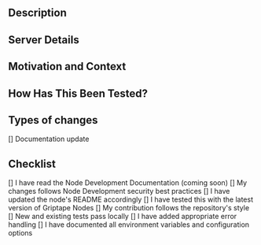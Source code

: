## Description


## Server Details


## Motivation and Context


## How Has This Been Tested?


## Types of changes 
 [] Documentation update
 
 
## Checklist
 [] I have read the Node Development Documentation (coming soon) 
 [] My changes follows Node Development security best practices
 [] I have updated the node's README accordingly
 [] I have tested this with the latest version of Griptape Nodes
 [] My contribution follows the repository's style
 [] New and existing tests pass locally
 [] I have added appropriate error handling
 [] I have documented all environment variables and configuration options
